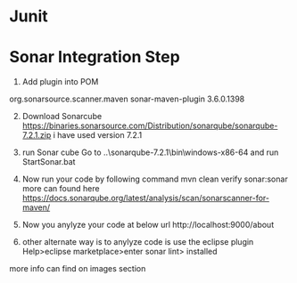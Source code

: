# Junit

# Sonar Integration Step 
1. Add plugin into POM
<plugin>
				<groupId>org.sonarsource.scanner.maven</groupId>
				<artifactId>sonar-maven-plugin</artifactId>
				<version>3.6.0.1398</version>
			</plugin>

2. Download Sonarcube
https://binaries.sonarsource.com/Distribution/sonarqube/sonarqube-7.2.1.zip
i have used version 7.2.1

3. run Sonar cube
Go to ..\sonarqube-7.2.1\bin\windows-x86-64 and run StartSonar.bat

4. Now run your code by following command
mvn clean verify sonar:sonar
more can found here https://docs.sonarqube.org/latest/analysis/scan/sonarscanner-for-maven/

5. Now you anylyze your code at below url
http://localhost:9000/about

6. other alternate way is to anylyze code is use the eclipse plugin
Help>eclipse marketplace>enter sonar lint> installed

more info can find on images section

